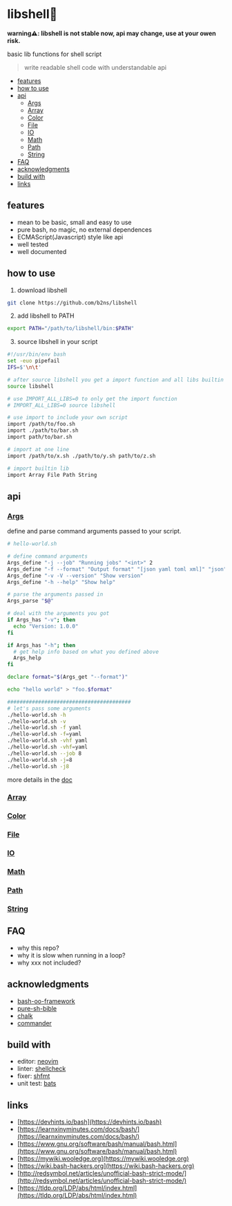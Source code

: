 # libshell🚀

**warning⚠: libshell is not stable now, api may change, use at your owen risk.**

basic lib functions for shell script

> write readable shell code with understandable api

<!-- vim-markdown-toc GFM -->

- [features](#features)
- [how to use](#how-to-use)
- [api](#api)
  - [Args](#args)
  - [Array](#array)
  - [Color](#color)
  - [File](#file)
  - [IO](#io)
  - [Math](#math)
  - [Path](#path)
  - [String](#string)
- [FAQ](#faq)
- [acknowledgments](#acknowledgments)
- [build with](#build-with)
- [links](#links)

<!-- vim-markdown-toc -->

## features

- mean to be basic, small and easy to use
- pure bash, no magic, no external dependences
- ECMAScript(Javascript) style like api
- well tested
- well documented

## how to use

1. download libshell

```sh
git clone https://github.com/b2ns/libshell
```

2. add libshell to PATH

```sh
export PATH="/path/to/libshell/bin:$PATH"
```

3. source libshell in your script

```sh
#!/usr/bin/env bash
set -euo pipefail
IFS=$'\n\t'

# after source libshell you get a import function and all libs builtin libshell
source libshell

# use IMPORT_ALL_LIBS=0 to only get the import function
# IMPORT_ALL_LIBS=0 source libshell

# use import to include your own script
import /path/to/foo.sh
import ./path/to/bar.sh
import path/to/bar.sh

# import at one line
import /path/to/x.sh ./path/to/y.sh path/to/z.sh

# import builtin lib
import Array File Path String
```

## api

### [Args](doc/Args.md)

define and parse command arguments passed to your script.

```sh
# hello-world.sh

# define command arguments
Args_define "-j --job" "Running jobs" "<int>" 2
Args_define "-f --format" "Output format" "[json yaml toml xml]" "json"
Args_define "-v -V --version" "Show version"
Args_define "-h --help" "Show help"

# parse the arguments passed in
Args_parse "$@"

# deal with the arguments you got
if Args_has "-v"; then
  echo "Version: 1.0.0"
fi

if Args_has "-h"; then
  # get help info based on what you defined above
  Args_help
fi

declare format="$(Args_get "--format")"

echo "hello world" > "foo.$format"

########################################
# let's pass some arguments
./hello-world.sh -h
./hello-world.sh -v
./hello-world.sh -f yaml
./hello-world.sh -f=yaml
./hello-world.sh -vhf yaml
./hello-world.sh -vhf=yaml
./hello-world.sh --job 8
./hello-world.sh -j=8
./hello-world.sh -j8
```

more details in the [doc](doc/Args.md)

### [Array](doc/Array.md)

### [Color](doc/Color.md)

### [File](doc/File.md)

### [IO](doc/IO.md)

### [Math](doc/Math.md)

### [Path](doc/Path.md)

### [String](doc/String.md)

## FAQ

- why this repo?
- why it is slow when running in a loop?
- why xxx not included?

## acknowledgments

- [bash-oo-framework](https://github.com/niieani/bash-oo-framework)
- [pure-sh-bible](https://github.com/dylanaraps/pure-sh-bible)
- [chalk](https://github.com/chalk/chalk)
- [commander](https://github.com/tj/commander.js)

## build with

- editor: [neovim](https://github.com/neovim/neovim)
- linter: [shellcheck](https://github.com/koalaman/shellcheck)
- fixer: [shfmt](https://github.com/mvdan/sh)
- unit test: [bats](https://github.com/bats-core/bats-core)

## links

- [https://devhints.io/bash](https://devhints.io/bash)
- [https://learnxinyminutes.com/docs/bash/](https://learnxinyminutes.com/docs/bash/)
- [https://www.gnu.org/software/bash/manual/bash.html](https://www.gnu.org/software/bash/manual/bash.html)
- [https://mywiki.wooledge.org](https://mywiki.wooledge.org)
- [https://wiki.bash-hackers.org](https://wiki.bash-hackers.org)
- [http://redsymbol.net/articles/unofficial-bash-strict-mode/](http://redsymbol.net/articles/unofficial-bash-strict-mode/)
- [https://tldp.org/LDP/abs/html/index.html](https://tldp.org/LDP/abs/html/index.html)
